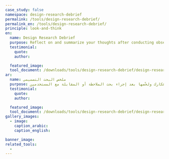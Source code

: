 ```yaml
---
case_study: false
namespace: design-research-debrief
permalink: /tools/design-research-debrief/
permalink_en: /tools/design-research-debrief/
principle: look-and-think
en:
  name: Design Research Debrief
  purpose: Reflect on and summarize your thoughts after conducting observational research or an interview.
  testimonial:
    quote:
    author:

  featured_image:
  tool_document: /downloads/tools/design-research-debrief/design-research-debrief-en.pdf
ar:
  name: ملخص البحث التصميمي
  purpose: تفكّر في أفكارك ولخّصها بعد إجراء بحث الملاحظة أو المقابلة مع المستخدمين.
  testimonial:
    quote:
    author:

  featured_image:
  tool_document: /downloads/tools/design-research-debrief/design-research-debrief-ar.pdf
gallery_images:
  - image:
    caption_arabic:
    caption_english:

banner_image:
related_tools:
  -
---
```

